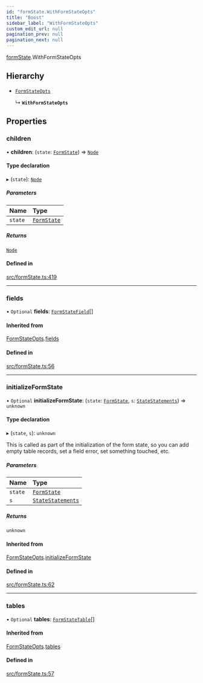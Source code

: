 ```yaml
---
id: "formState.WithFormStateOpts"
title: "Boost"
sidebar_label: "WithFormStateOpts"
custom_edit_url: null
pagination_prev: null
pagination_next: null
---
```


[formState](../namespaces/formState.md).WithFormStateOpts

## Hierarchy

- [`FormStateOpts`](formState.FormStateOpts.md)

  ↳ **`WithFormStateOpts`**

## Properties

### children

• **children**: (`state`: [`FormState`](../classes/formState.FormState.md)) => [`Node`](../modules.md#node)

#### Type declaration

▸ (`state`): [`Node`](../modules.md#node)

##### Parameters

| Name | Type |
| :------ | :------ |
| `state` | [`FormState`](../classes/formState.FormState.md) |

##### Returns

[`Node`](../modules.md#node)

#### Defined in

[src/formState.ts:419](https://github.com/yolmio/boost/blob/b239488/src/formState.ts#L419)

___

### fields

• `Optional` **fields**: [`FormStateField`](formState.FormStateField.md)[]

#### Inherited from

[FormStateOpts](formState.FormStateOpts.md).[fields](formState.FormStateOpts.md#fields)

#### Defined in

[src/formState.ts:56](https://github.com/yolmio/boost/blob/b239488/src/formState.ts#L56)

___

### initializeFormState

• `Optional` **initializeFormState**: (`state`: [`FormState`](../classes/formState.FormState.md), `s`: [`StateStatements`](../classes/statements.StateStatements.md)) => `unknown`

#### Type declaration

▸ (`state`, `s`): `unknown`

This is called as part of the initialization of the form state, so you can add empty table records,
set a field error, set something touched, etc.

##### Parameters

| Name | Type |
| :------ | :------ |
| `state` | [`FormState`](../classes/formState.FormState.md) |
| `s` | [`StateStatements`](../classes/statements.StateStatements.md) |

##### Returns

`unknown`

#### Inherited from

[FormStateOpts](formState.FormStateOpts.md).[initializeFormState](formState.FormStateOpts.md#initializeformstate)

#### Defined in

[src/formState.ts:62](https://github.com/yolmio/boost/blob/b239488/src/formState.ts#L62)

___

### tables

• `Optional` **tables**: [`FormStateTable`](formState.FormStateTable.md)[]

#### Inherited from

[FormStateOpts](formState.FormStateOpts.md).[tables](formState.FormStateOpts.md#tables)

#### Defined in

[src/formState.ts:57](https://github.com/yolmio/boost/blob/b239488/src/formState.ts#L57)
